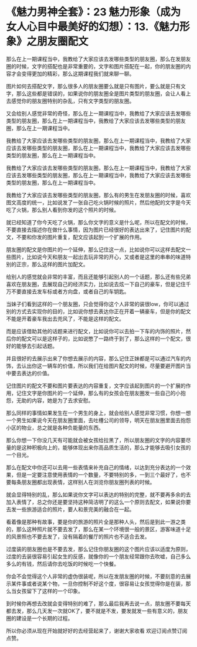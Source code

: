 # 《魅力男神全套》：23 魅力形象（成为女人心目中最美好的幻想）：13.《魅力形象》之朋友圈配文

那么在上一期课程当中，我教给了大家应该去发哪些类型的朋友圈，那么在发朋友圈的时候，文字的搭配也是非常重要的，文字和图片搭配在一起，你的朋友圈的内容才会变得更加的精彩，那么这期课程我们就来聊一聊。

图片如何去搭配文字，那么很多人的朋友圈要么就是只有图片，要么就是只有文字，那么这些都是错误的，如果说你的朋友圈全是图片类型的朋友圈，会让人看上去感觉你的朋友圈特别的杂乱，只有文字类型的朋友圈。

又会给别人感觉非常的奇怪，那么在上一期课程当中，我教给了大家应该去发哪些类型的朋友圈，那么在上一期课程当中，我教给了大家应该去发哪些类型的朋友圈，那么在上一期课程当中。

我教给了大家应该去发哪些类型的朋友圈，那么在上一期课程当中，我教给了大家应该去发哪些类型的朋友圈，那么在上一期课程当中，我教给了大家应该去发哪些类型的朋友圈，那么在上一期课程当中。

我教给了大家应该去发哪些类型的朋友圈，那么在上一期课程当中，我教给了大家应该去发哪些类型的朋友圈，那么在上一期课程当中，我教给了大家应该去发哪些类型的朋友圈，那么在上一期课程当中。

我教给了大家应该去发哪些类型的朋友圈，那么有的男生在发朋友圈的时候，喜欢图文高度的统一，比如说发了一张自己吃火锅时候的照片，然后他配的文字是今天吃了火锅，那么别人看到你发的这个照片的时候。

就已经知道了你今天吃了火锅，那么你文字的意义是什么呢，所以在配文的时候，不要直接去描述你在做什么事情，因为图片已经很好的表达出来了，记住图片的配文，不要和你发的图片重复，配文应该起到一个扩展的作用。

朋友圈的配文是你图片的一个延伸，那么记住这一点，比如说你可以这样去配文一些图片，比如说今天和朋友一起出去玩非常的开心，又或者是这里的串串的味道特别的正宗，那么这样的图片加配文。

给别人的感觉就会非常的丰富，而且还能够引起别人的一个话题，那么还有些兄弟喜欢在朋友圈，去展现自己的经济实力，比如说去炫一下自己的豪车，但是记住千万不要直接去发车标或者方向盘，或者自己的车钥匙。

当妹子们看到这样的一个朋友圈，只会觉得你这个人非常的装很low，你可以通过别的方式去实现你的目的，比如说你想去表达你正在开着一辆豪车，但是你的配文不能是开着豪车我出去兜风了，不能是这样的配文。

而是应该借助其他的话题来进行配文，比如说你可以去拍一下车的内饰的照片，然后你的配文可以是这样子的，比如说憋了一路终于到了，那么这样的一个配文，很好的能够去引起话题。

并且很好的去展示出来了你想去展示的内容，那么记住正妹都是可以通过汽车的内饰，去认出你这一辆车的价值，所以我们在给图片配文的时候，尽量要避开图片当中要去表达的价值。

记住图片的配文不要和图片要表达的内容重复，文字应该起到图片的一个扩展的作用，记住文字是你图片的一个延伸，那么有的女孩会在朋友圈发一些自己的小抱怨，无助的内容，她是为了去求安慰。

那么同样的事情如果发生在一个男生的身上，就会给别人感觉非常习惯，你想一想一个男生如果说今天在朋友圈里面，去吐槽公司的领导，明天在朋友圈里面去抱怨小区的物业，总之就是各种负能量的东西。

那么你想一下你没几天有可能就会被女孩给拉黑了，所以朋友圈的文字的内容要尽量的是这种积极向上的，能够体现出来你高品质生活的，那么才能够去吸引女孩的一个目光。

那么在配文中你还可以去用一些表情来补充自己的情绪，以达到充分表达的一个效果，但是一定要注意使用表情的一个数量，不要特别的多，一到三个最好了，也不要每条朋友圈都出现表情，这样别人在浏览你朋友圈列表的时候。

就会显得特别的乱，那么如果说你文字可以表达的特别的完整，就不要再多余的去加入表情了，总之你还是要坚持这种简洁明了的这么一个原则去配文，如果说你要去发一些旅游适合的照片，要人和景完美的融合在一起。

看着像是那种有故事，要是你的旅游的照片全是那种人头，然后是到此一游之类的，那么这种照片就不要去发了，那么在某一个环境很一般的景区，游客味道十足的风景照也不要去发了，没有隔着的餐厅的照片也不适合去发。

过度装的朋友圈也是不要去发，那么记住你朋友圈的这个图片应该以适度为原则，过度的去装很容易引起女生的反感，就像你的一个朋友经常跟你去吹嘘，自己多么多么的有钱，然后请你去吃饭的时候吃一个快餐。

你会不会觉得这个人非常的虚伪很装呢，所以在发朋友圈的时候，不要刻意的去展示某件事或者说某个物，一旦你控制不好这个度，很容易让女孩觉得你是在装，那么当女孩留下了这样的一个印象。

到时候你再想去改就会变得特别的难了，那么最后我再去说一点，朋友圈不要每天都去发，那么几天发一次就OK了，要不就是不发，要发就发一些有意义的，朋友圈的建设是一个长期的过程。

所以你必须从现在开始就好好的去经营起来了，谢谢大家收看 欢迎订阅点赞订阅点赞。